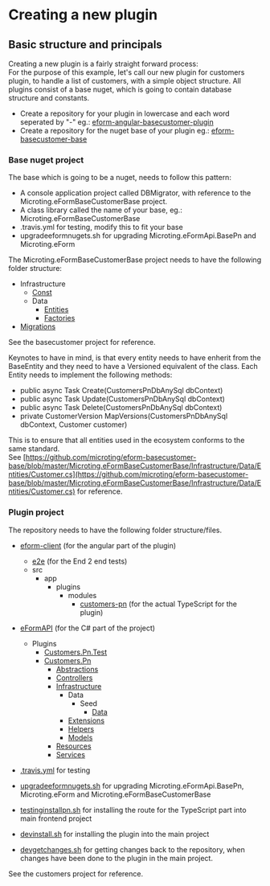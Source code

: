 # Creating a new plugin

## Basic structure and principals

Creating a new plugin is a fairly straight forward process:  
For the purpose of this example, let's call our new plugin for customers plugin, to handle a list of customers, with a simple object structure. All plugins consist of a base nuget, which is going to contain database structure and constants.

* Create a repository for your plugin in lowercase and each word seperated by "-" eg.: [eform-angular-basecustomer-plugin](https://github.com/microting/eform-angular-basecustomer-plugin)
* Create a repository for the nuget base of your plugin eg.: [eform-basecustomer-base](https://github.com/microting/eform-basecustomer-base)

### Base nuget project

The base which is going to be a nuget, needs to follow this pattern:

* A console application project called DBMigrator, with reference to the Microting.eFormBaseCustomerBase project.
* A class library called the name of your base, eg.: Microting.eFormBaseCustomerBase
* .travis.yml for testing, modify this to fit your base
* upgradeeformnugets.sh for upgrading Microting.eFormApi.BasePn and Microting.eForm

The Microting.eFormBaseCustomerBase project needs to have the following folder structure:

* Infrastructure
  * [Const](https://github.com/microting/eform-basecustomer-base/tree/master/Microting.eFormBaseCustomerBase/Infrastructure/Const)
  * Data
    * [Entities](https://github.com/microting/eform-basecustomer-base/tree/master/Microting.eFormBaseCustomerBase/Infrastructure/Data/Entities)
    * [Factories](https://github.com/microting/eform-basecustomer-base/tree/master/Microting.eFormBaseCustomerBase/Infrastructure/Data/Factories)
* [Migrations](https://github.com/microting/eform-basecustomer-base/tree/master/Microting.eFormBaseCustomerBase/Migrations)

See the basecustomer project for reference.

Keynotes to have in mind, is that every entity needs to have enherit from the BaseEntity and they need to have a Versioned equivalent of the class. Each Entity needs to implement the following methods:

* public async Task Create\(CustomersPnDbAnySql dbContext\)
* public async Task Update\(CustomersPnDbAnySql dbContext\)
* public async Task Delete\(CustomersPnDbAnySql dbContext\)
* private CustomerVersion MapVersions\(CustomersPnDbAnySql dbContext, Customer customer\)

This is to ensure that all entities used in the ecosystem conforms to the same standard.   
See [https://github.com/microting/eform-basecustomer-base/blob/master/Microting.eFormBaseCustomerBase/Infrastructure/Data/Entities/Customer.cs](https://github.com/microting/eform-basecustomer-base/blob/master/Microting.eFormBaseCustomerBase/Infrastructure/Data/Entities/Customer.cs) for reference.

### Plugin project

The repository needs to have the following folder structure/files.

* [eform-client](https://github.com/microting/eform-angular-basecustomer-plugin/tree/master/eform-client) \(for the angular part of the plugin\)
  * [e2e](https://github.com/microting/eform-angular-basecustomer-plugin/tree/master/eform-client/e2e) \(for the End 2 end tests\)
  * src
    * app
      * plugins
        * modules
          * [customers-pn](https://github.com/microting/eform-angular-basecustomer-plugin/tree/master/eform-client/src/app/plugins/modules/customers-pn) \(for the actual TypeScript for the plugin\)
* [eFormAPI](https://github.com/microting/eform-angular-basecustomer-plugin/tree/master/eFormAPI/Plugins/Customers.Pn) \(for the C\# part of the project\)

  * Plugins
    * [Customers.Pn.Test](https://github.com/microting/eform-angular-basecustomer-plugin/tree/master/eFormAPI/Plugins/Customers.Pn/Customers.Pn.Test)
    * [Customers.Pn](https://github.com/microting/eform-angular-basecustomer-plugin/tree/master/eFormAPI/Plugins/Customers.Pn/Customers.Pn)
      * [Abstractions](https://github.com/microting/eform-angular-basecustomer-plugin/tree/master/eFormAPI/Plugins/Customers.Pn/Customers.Pn/Abstractions)
      * [Controllers](https://github.com/microting/eform-angular-basecustomer-plugin/tree/master/eFormAPI/Plugins/Customers.Pn/Customers.Pn/Controllers)
      * [Infrastructure](https://github.com/microting/eform-angular-basecustomer-plugin/tree/master/eFormAPI/Plugins/Customers.Pn/Customers.Pn/Infrastructure)
        * Data
          * Seed
            * [Data](https://github.com/microting/eform-angular-basecustomer-plugin/tree/master/eFormAPI/Plugins/Customers.Pn/Customers.Pn/Infrastructure/Data/Seed/Data)
        * [Extensions](https://github.com/microting/eform-angular-basecustomer-plugin/tree/master/eFormAPI/Plugins/Customers.Pn/Customers.Pn/Infrastructure/Extensions)
        * [Helpers](https://github.com/microting/eform-angular-basecustomer-plugin/tree/master/eFormAPI/Plugins/Customers.Pn/Customers.Pn/Infrastructure/Helpers)
        * [Models](https://github.com/microting/eform-angular-basecustomer-plugin/tree/master/eFormAPI/Plugins/Customers.Pn/Customers.Pn/Infrastructure/Models)
      * [Resources](https://github.com/microting/eform-angular-basecustomer-plugin/tree/master/eFormAPI/Plugins/Customers.Pn/Customers.Pn/Resources)
      * [Services](https://github.com/microting/eform-angular-basecustomer-plugin/tree/master/eFormAPI/Plugins/Customers.Pn/Customers.Pn/Services)

* [.travis.yml](https://github.com/microting/eform-angular-basecustomer-plugin/blob/master/.travis.yml) for testing
* [upgradeeformnugets.sh](https://github.com/microting/eform-angular-basecustomer-plugin/blob/master/upgradeeformnugets.sh) for upgrading Microting.eFormApi.BasePn, Microting.eForm and Microting.eFormBaseCustomerBase
* [testinginstallpn.sh](https://github.com/microting/eform-angular-basecustomer-plugin/blob/master/testinginstallpn.sh) for installing the route for the TypeScript part into main frontend project
* [devinstall.sh](https://github.com/microting/eform-angular-basecustomer-plugin/blob/master/devinstall.sh) for installing the plugin into the main project
* [devgetchanges.sh](https://github.com/microting/eform-angular-basecustomer-plugin/blob/master/devgetchanges.sh) for getting changes back to the repository, when changes have been done to the plugin in the main project.

See the customers project for reference.



